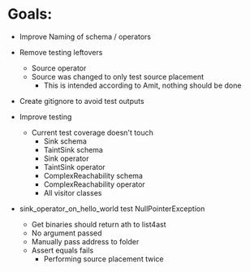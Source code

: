 # Goals:
* Improve Naming of schema / operators
* Remove testing leftovers
  * Source operator
  * Source was changed to only test source placement 
    * This is intended according to Amit, nothing should be done

* Create gitignore to avoid test outputs

* Improve testing 
  * Current test coverage doesn't touch
    * Sink schema
    * TaintSink schema
    * Sink operator
    * TaintSink operator
    * ComplexReachability schema
    * ComplexReachability operator
    * All visitor classes
 
* sink_operator_on_hello_world test NullPointerException
  * Get binaries should return ath to list4ast
  * No argument passed
  * Manually pass address to folder
  * Assert equals fails
    * Performing source placement twice
  
